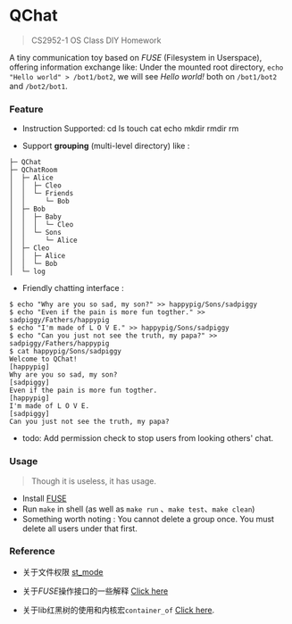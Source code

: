 # QChat

> CS2952-1 OS Class DIY Homework

A tiny communication toy based on *FUSE* (Filesystem in Userspace), offering information exchange like:  Under the mounted root directory, `echo "Hello world" > /bot1/bot2`, we will see *Hello world!* both on `/bot1/bot2` and `/bot2/bot1`.

### Feature

- Instruction Supported: cd ls touch cat echo mkdir rmdir rm 

- Support **grouping** (multi-level directory) like : 

```
├─ QChat
├─ QChatRoom
│  ├─ Alice
│  │  ├─ Cleo
│  │  └─ Friends
│  │     └─ Bob
│  ├─ Bob
│  │  ├─ Baby
│  │  │  └─ Cleo
│  │  └─ Sons
│  │     └─ Alice
│  ├─ Cleo
│  │  ├─ Alice
│  │  └─ Bob
│  └─ log
```

- Friendly chatting interface : 

```shell
$ echo "Why are you so sad, my son?" >> happypig/Sons/sadpiggy 
$ echo "Even if the pain is more fun togther." >> sadpiggy/Fathers/happypig 
$ echo "I'm made of L O V E." >> happypig/Sons/sadpiggy 
$ echo "Can you just not see the truth, my papa?" >> sadpiggy/Fathers/happypig 
$ cat happypig/Sons/sadpiggy 
Welcome to QChat!
[happypig]
Why are you so sad, my son?
[sadpiggy]
Even if the pain is more fun togther.
[happypig]
I'm made of L O V E.
[sadpiggy]
Can you just not see the truth, my papa?
```

- todo:  Add permission check to stop users from looking others' chat.

### Usage

> Though it is useless, it has usage.

- Install [FUSE](https://github.com/libfuse/libfuse)
- Run `make` in shell (as well as `make run` 、`make test`、`make clean`)
- Something worth noting : You cannot delete a group once. You must delete all users under that first.

### Reference

- 关于文件权限 [st_mode](https://www.runoob.com/linux/linux-file-attr-permission.html)

- 关于*FUSE*操作接口的一些解释 [Click here](https://blog.csdn.net/stayneckwind2/article/details/82876330)

- 关于lib红黑树的使用和内核宏`container_of` [Click here](https://blog.csdn.net/stayneckwind2/article/details/82867062).
